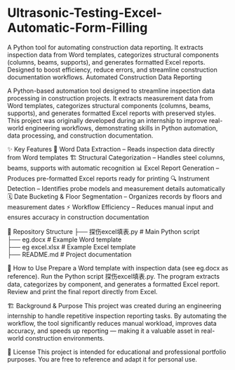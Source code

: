 # Ultrasonic-Testing-Excel-Automatic-Form-Filling
A Python tool for automating construction data reporting. It extracts inspection data from Word templates, categorizes structural components (columns, beams, supports), and generates formatted Excel reports. Designed to boost efficiency, reduce errors, and streamline construction documentation workflows.
Automated Construction Data Reporting

A Python-based automation tool designed to streamline inspection data processing in construction projects.
It extracts measurement data from Word templates, categorizes structural components (columns, beams, supports), and generates formatted Excel reports with preserved styles.
This project was originally developed during an internship to improve real-world engineering workflows, demonstrating skills in Python automation, data processing, and construction documentation.

✨ Key Features
📄 Word Data Extraction – Reads inspection data directly from Word templates
🏗️ Structural Categorization – Handles steel columns, beams, supports with automatic recognition
📊 Excel Report Generation – Produces pre-formatted Excel reports ready for printing
🔍 Instrument Detection – Identifies probe models and measurement details automatically
🗓️ Date Bucketing & Floor Segmentation – Organizes records by floors and measurement dates
⚡ Workflow Efficiency – Reduces manual input and ensures accuracy in construction documentation

📂 Repository Structure
├── 探伤excel填表.py       # Main Python script  
├── eg.docx               # Example Word template  
├── eg excel.xlsx           # Example Excel template  
├── README.md             # Project documentation  

🚀 How to Use
Prepare a Word template with inspection data (see eg.docx as reference).
Run the Python script 探伤excel填表.py.
The program extracts data, categorizes by component, and generates a formatted Excel report.
Review and print the final report directly from Excel.

🏗️ Background & Purpose
This project was created during an engineering internship to handle repetitive inspection reporting tasks.
By automating the workflow, the tool significantly reduces manual workload, improves data accuracy, and speeds up reporting — making it a valuable asset in real-world construction environments.

📜 License
This project is intended for educational and professional portfolio purposes.
You are free to reference and adapt it for personal use.
